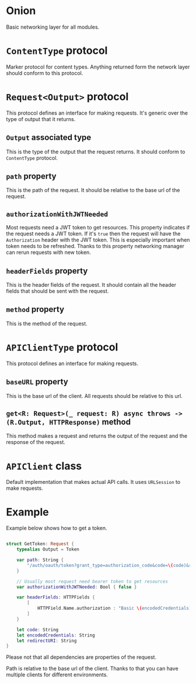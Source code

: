 # Onion

Basic networking layer for all modules.

# `ContentType` protocol

Marker protocol for content types. Anything returned form the network layer should conform to this protocol.

# `Request<Output>` protocol

This protocol defines an interface for making requests. It's generic over the type of output that it returns.

## `Output` associated type

This is the type of the output that the request returns. It should conform to `ContentType` protocol.

## `path` property

This is the path of the request. It should be relative to the base url of the request.

## `authorizationWithJWTNeeded`

Most requests need a JWT token to get resources. This property indicates if the request needs a JWT token. If it's `true` then the request will have the `Authorization` header with the JWT token. This is especially important when token needs to be refreshed. Thanks to this property networking manager can rerun requests with new token.

## `headerFields` property

This is the header fields of the request. It should contain all the header fields that should be sent with the request.

## `method` property

This is the method of the request.

# `APIClientType` protocol

This protocol defines an interface for making requests.

## `baseURL` property

This is the base url of the client. All requests should be relative to this url.

## `get<R: Request>(_ request: R) async throws -> (R.Output, HTTPResponse)` method

This method makes a request and returns the output of the request and the response of the request.

# `APIClient` class

Default implementation that makes actual API calls. It uses `URLSession` to make requests.

# Example

Example below shows how to get a token.

```swift

struct GetToken: Request {
    typealias Output = Token

    var path: String {
        "/auth/oauth/token?grant_type=authorization_code&code=\(code)&redirect_uri=\(redirectURI)"
    }

    // Usually most request need bearer token to get resources
    var authorizationWithJWTNeeded: Bool { false }

    var headerFields: HTTPFields {
        [
            HTTPField.Name.authorization : "Basic \(encodedCredentials)"
        ]
    }

    let code: String
    let encodedCredentials: String
    let redirectURI: String
}

```

Please not that all dependencies are properties of the request.

Path is relative to the base url of the client. Thanks to that you can have multiple clients for different environments.
